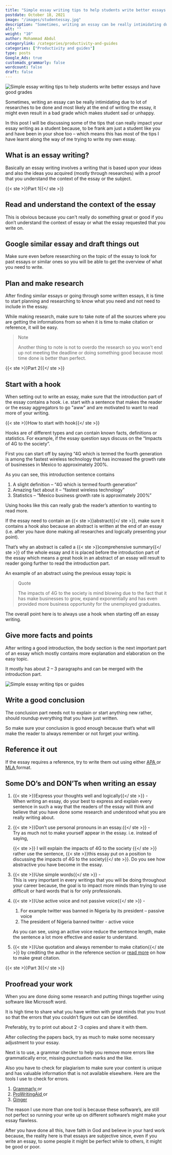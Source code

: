 ```yaml
---
title: "Simple essay writing tips to help students write better essays and have good grades"
postdate: October 18, 2021
image: "/images/studentessay.jpg"
description: "Sometimes, writing an essay can be really intimidating due to lot of researches to be done and most likely at the end of writing the essay, it might even result in a bad grade which makes student sad or unhappy."
alt: ""
weight: "10"
author: Mohammad Abdul
categorylink: /categories/productivity-and-guides
categories: ["Productivity and guides"]
type: posts
Google_Ads: true
customads_grammarly: false
wordcount: false
draft: false
---
```


<!-- <p class="description">
NB: This post contains an affliate link - which means TA might get a
commission as you subscribe but, at no extra cost to you.
</p> -->

<img loading="lazy" src="/images/studentessay.jpg" alt="Simple essay writing tips to help students write better essays and have good grades">

Sometimes, writing an essay can be really intimidating due to lot of researches to be done and most likely at the end of writing the essay, it might even result in a bad grade which makes student sad or unhappy.

In this post I will be discussing some of the tips that can really impact your essay writing as a student because, to be frank am just a student like you and have been in your shoe too – which means this has most of the tips I have learnt along the way of me trying to write my own essay.

## What is an essay writing?

Basically an essay writing involves a writing that is based upon your ideas and also the ideas you acquired (mostly through researches) with a proof that you understand the context of the essay or the subject.

{{< ste >}}Part 1{{</ ste >}}
<br>

## Read and understand the context of the essay

This is obvious because you can't really do something great or good if you don’t understand the context of essay or what the essay requested that you write on.

## Google similar essay and draft things out

Make sure even before researching on the topic of the essay to look for past essays or similar ones so you will be able to get the overview of what you need to write.

## Plan and make research

After finding similar essays or going through some written essays, it is time to start planning and researching to know what you need and not need to include in the essay.

While making research, make sure to take note of all the sources where you are getting the informations from so when it is time to make citation or reference, it will be easy.

<blockquote class="blockquote">
<p class="little-nugget">Note</p>
<p class="quote-text">
Another thing to note is not to overdo the research so you won’t end up not meeting the deadline or doing something good because most time done is better than perfect.</blockquote>

{{< ste >}}Part 2{{</ ste >}}
<br>

## Start with a hook

When setting out to write an essay, make sure that the introduction part of the essay contains a hook. i.e. start with a sentence that makes the reader or the essay aggregators to go "aww" and are motivated to want to read more of your writing.

{{< ste >}}How to start with hook{{</ ste >}}
<br>

Hooks are of different types and can contain known facts, definitions or statistics. For example, if the essay question says discuss on the “Impacts of 4G to the society”.

First you can start off by saying “4G which is termed the fourth generation is among the fastest wireless technology that has increased the growth rate of businesses in Mexico to approximately 200%.

As you can see, this introduction sentence contains

1. A slight definition – “4G which is termed fourth generation”
2. Amazing fact about it – “fastest wireless technology”
3. Statistics – “Mexico business growth rate is approximately 200%”

Using hooks like this can really grab the reader’s attention to wanting to read more.

If the essay need to contain an {{< ste >}}abstract{{</ ste >}}, make sure it contains a hook also because an abstract is written at the end of an essay (i.e. after you have done making all researches and logically presenting your point).

That’s why an abstract is called a {{< ste >}}comprehensive summary{{</ ste >}} of the whole essay and it is placed before the introduction part of the essay which means a great hook in an abstract of an essay will result to reader going further to read the introduction part.

An example of an abstract using the previous essay topic is

<blockquote class="blockquote">
<p class="little-nugget">Quote</p>
<p class="quote-text">
The impacts of 4G to the society is mind blowing due to the fact that it has make businesses to grow, expand exponentially and has even provided more business opportunity for the unemployed graduates.
</blockquote>

The overall point here is to always use a hook when starting off an essay writing.

## Give more facts and points

After writing a good introduction, the body section is the next important part of an essay which mostly contains more explanation and elaboration on the easy topic.

It mostly has about 2 – 3 paragraphs and can be merged with the introduction part.

<img loading="lazy" src="/images/essaywriting.jpg" alt="Simple essay writing tips or guides">

## Write a good conclusion

The conclusion part needs not to explain or start anything new rather, should roundup everything that you have just written.

So make sure your conclusion is good enough because that’s what will make the reader to always remember or not forget your writing.

## Reference it out

If the essay requires a reference, try to write them out using either <a class="links-to-others" href="https://mendeley.com/guides/apa-citation-guide" target="_blank">APA </a> or
<a class="links-to-others" href="https://mendeley.com/guides/mla-citation-guide" target="_blank">MLA </a> format.

## Some DO’s and DON’Ts when writing an essay

1. {{< ste >}}Express your thoughts well and logically{{</ ste >}} -
   <br>
   When writing an essay, do your best to express and explain every sentence in such a way that the readers of the essay will think and believe that you have done some research and understood what you are really writing about.

2. {{< ste >}}Don’t use personal pronouns in an essay.{{</ ste >}} -
   <br>
   Try as much not to make yourself appear in the essay. i.e. instead of saying,

   {{< ste >}} I will explain the impacts of 4G to the society {{</ ste >}} rather use the sentence, {{< ste >}}this essay put on a position to discussing the impacts of 4G to the society{{</ ste >}}. Do you see how abstractive you have become in the essay.

3. {{< ste >}}Use simple words{{</ ste >}} -
   <br>
   This is very important in every writings that you will be doing throughout your career because, the goal is to impact more minds than trying to use difficult or hard words that is for only professionals.

4. {{< ste >}}Use active voice and not passive voice{{</ ste >}} -
   <br>

   1. For example twitter was banned in Nigeria by its president – passive voice
   2. The president of Nigeria banned twitter - active voice

   As you can see, using an active voice reduce the sentence length, make the sentence a lot more effective and easier to understand.

5. {{< ste >}}Use quotation and always remember to make citation{{</ ste >}} by crediting the author in the reference section or <a class="links-to-others" href="https://www.scribbr.com/citing-sources/how-to-quote/" target="_blank">read more</a> on how to make great citation.

{{< ste >}}Part 3{{</ ste >}}
<br>

## Proofread your work

When you are done doing some research and putting things together using software like Microsoft word.

It is high time to share what you have written with great minds that you trust so that the errors that you couldn’t figure out can be identified.

Preferably, try to print out about 2 -3 copies and share it with them.

After collecting the papers back, try as much to make some necessary adjustment to your essay.

Next is to use, a grammar checker to help you remove more errors like grammatically error, missing punctuation marks and the like.

Also you have to check for plagiarism to make sure your content is unique and has valuable information that is not available elsewhere.
Here are the tools I use to check for errors.

1. <a class="links-to-others" href="https://www.grammarly.com" target="_blank">Grammarly </a> or
2. <a class="links-to-others" href="https://www.prowritingaid.com/" target="_blank">ProWritingAid </a> or
3. <a class="links-to-others" href="https://www.gingersoftware.com/" target="_blank">Ginger</a>

The reason I use more than one tool is because these software’s, are still not perfect so running your write up on different software’s might make your essay flawless.

After you have done all this, have faith in God and believe in your hard work because, the reality here is that essays are subjective since, even if you write an essay, to some people it might be perfect while to others, it might be good or poor.
